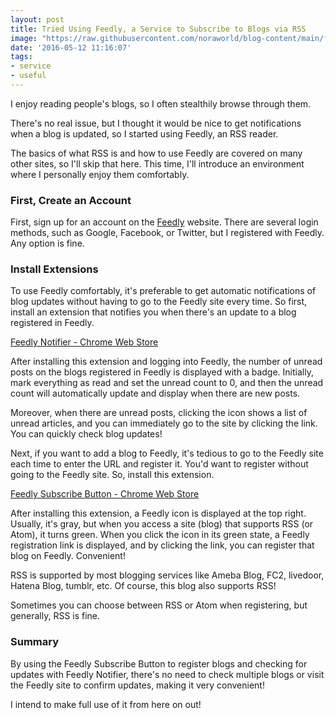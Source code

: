 ```yaml
---
layout: post
title: Tried Using Feedly, a Service to Subscribe to Blogs via RSS
image: "https://raw.githubusercontent.com/noraworld/blog-content/main/feedly/feedly_icon.png"
date: '2016-05-12 11:16:07'
tags:
- service
- useful
---
```


I enjoy reading people's blogs, so I often stealthily browse through them.

There's no real issue, but I thought it would be nice to get notifications when a blog is updated, so I started using Feedly, an RSS reader.

The basics of what RSS is and how to use Feedly are covered on many other sites, so I'll skip that here. This time, I'll introduce an environment where I personally enjoy them comfortably.

### First, Create an Account
First, sign up for an account on the <a href="https://feedly.com" target="_blank">Feedly</a> website. There are several login methods, such as Google, Facebook, or Twitter, but I registered with Feedly. Any option is fine.

### Install Extensions
To use Feedly comfortably, it's preferable to get automatic notifications of blog updates without having to go to the Feedly site every time. So first, install an extension that notifies you when there's an update to a blog registered in Feedly.

<a href="https://chrome.google.com/webstore/detail/feedly-notifier/egikgfbhipinieabdmcpigejkaomgjgb?utm_source=chrome-ntp-icon" target="_blank">Feedly Notifier - Chrome Web Store</a>

After installing this extension and logging into Feedly, the number of unread posts on the blogs registered in Feedly is displayed with a badge. Initially, mark everything as read and set the unread count to 0, and then the unread count will automatically update and display when there are new posts.

Moreover, when there are unread posts, clicking the icon shows a list of unread articles, and you can immediately go to the site by clicking the link. You can quickly check blog updates!

Next, if you want to add a blog to Feedly, it's tedious to go to the Feedly site each time to enter the URL and register it. You'd want to register without going to the Feedly site. So, install this extension.

<a href="https://chrome.google.com/webstore/detail/feedly-subscribe-button/gbbnddjfcllebfcnihfgmdplgaiejepc?utm_source=chrome-ntp-icon" target="_blank">Feedly Subscribe Button - Chrome Web Store</a>

After installing this extension, a Feedly icon is displayed at the top right. Usually, it's gray, but when you access a site (blog) that supports RSS (or Atom), it turns green. When you click the icon in its green state, a Feedly registration link is displayed, and by clicking the link, you can register that blog on Feedly. Convenient!

RSS is supported by most blogging services like Ameba Blog, FC2, livedoor, Hatena Blog, tumblr, etc. Of course, this blog also supports RSS!

Sometimes you can choose between RSS or Atom when registering, but generally, RSS is fine.

### Summary
By using the Feedly Subscribe Button to register blogs and checking for updates with Feedly Notifier, there's no need to check multiple blogs or visit the Feedly site to confirm updates, making it very convenient!

I intend to make full use of it from here on out!
